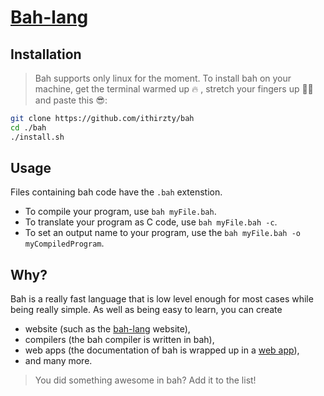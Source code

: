 # [Bah-lang](https://bah-lamg.xyz)

## Installation
> Bah supports only linux for the moment.
To install bah on your machine, get the terminal warmed up 🔥 , stretch your fingers up 🏋‍♂ and paste this 😎:
```sh
git clone https://github.com/ithirzty/bah
cd ./bah
./install.sh
```

## Usage
Files containing bah code have the `.bah` extenstion.
- To compile your program, use `bah myFile.bah`.
- To translate your program as C code, use `bah myFile.bah -c`.
- To set an output name to your program, use the `bah myFile.bah -o myCompiledProgram`.

## Why?
Bah is a really fast language that is low level enough for most cases while being really simple.
As well as being easy to learn, you can create 
- website (such as the [bah-lang](https://bah-lang.xyz) website),
- compilers (the bah compiler is written in bah),
- web apps (the documentation of bah is wrapped up in a [web app](https://github.com/ithirzty/bah-website)),
- and many more.
> You did something awesome in bah? Add it to the list!